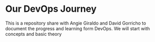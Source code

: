 # Our DevOps Journey

This is a repository share with Angie Giraldo and David Gorricho to document the progress and learning form DevOps.
We will start with concepts and basic theory